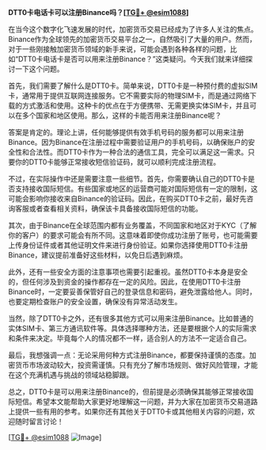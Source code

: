 **DTT0卡电话卡可以注册Binance吗？[[TG💪+ @esim1088](https://t.me/s/esim1088)]**

在当今这个数字化飞速发展的时代，加密货币交易已经成为了许多人关注的焦点。Binance作为全球领先的加密货币交易平台之一，自然吸引了大量的用户。然而，对于一些刚接触加密货币领域的新手来说，可能会遇到各种各样的问题，比如“DTT0卡电话卡是否可以用来注册Binance？”这类疑问。今天我们就来详细探讨一下这个问题。

首先，我们需要了解什么是DTT0卡。简单来说，DTT0卡是一种预付费的虚拟SIM卡，通常用于提供互联网连接服务。它不需要实际的物理SIM卡，而是通过网络下载的方式激活和使用。这种卡的优点在于方便携带、无需更换实体SIM卡，并且可以在多个国家和地区使用。那么，这样的卡能否用来注册Binance呢？

答案是肯定的。理论上讲，任何能够提供有效手机号码的服务都可以用来注册Binance。因为Binance在注册过程中需要验证用户的手机号码，以确保账户的安全性和合法性。而DTT0卡作为一种合法的通信工具，完全可以满足这一需求。只要你的DTT0卡能够正常接收短信验证码，就可以顺利完成注册流程。

不过，在实际操作中还是需要注意一些细节。首先，你需要确认自己的DTT0卡是否支持接收国际短信。有些国家或地区的运营商可能对国际短信有一定的限制，这可能会影响你接收来自Binance的验证码。因此，在购买DTT0卡之前，最好先咨询客服或者查看相关资料，确保该卡具备接收国际短信的功能。

其次，由于Binance在全球范围内都有业务覆盖，不同国家和地区对于KYC（了解你的客户）的要求可能会有所不同。这意味着即使你成功注册了账号，也可能需要上传身份证件或者其他证明文件来进行身份验证。如果你选择使用DTT0卡注册Binance，建议提前准备好这些材料，以免日后遇到麻烦。

此外，还有一些安全方面的注意事项也需要引起重视。虽然DTT0卡本身是安全的，但任何涉及到资金的操作都存在一定的风险。因此，在使用DTT0卡注册Binance时，一定要妥善保管好自己的登录信息和密码，避免泄露给他人。同时，也要定期检查账户的安全设置，确保没有异常活动发生。

当然，除了DTT0卡之外，还有很多其他方式可以用来注册Binance。比如普通的实体SIM卡、第三方通讯软件等。具体选择哪种方法，还是要根据个人的实际需求和条件来决定。毕竟每个人的情况都不一样，适合别人的方法不一定适合自己。

最后，我想强调一点：无论采用何种方式注册Binance，都要保持谨慎的态度。加密货币市场波动较大，投资需谨慎。只有充分了解市场规则、做好风险管理，才能在这个充满机遇与挑战的领域站稳脚跟。

总之，DTT0卡是可以用来注册Binance的，但前提是必须确保其能够正常接收国际短信。希望本文能帮助大家更好地理解这一问题，并为大家在加密货币交易道路上提供一些有用的参考。如果你还有其他关于DTT0卡或其他相关内容的问题，欢迎随时留言讨论！

[[TG💪+ @esim1088](https://t.me/s/esim1088) ![Image](https://i.postimg.cc/4NQfJmqS/Snipaste-2025-05-13-00-14-12.png)]